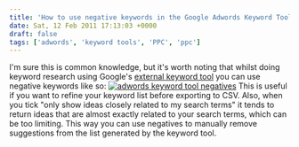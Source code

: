```yaml
---
title: 'How to use negative keywords in the Google Adwords Keyword Tool'
date: Sat, 12 Feb 2011 17:13:03 +0000
draft: false
tags: ['adwords', 'keyword tools', 'PPC', 'ppc']
---
```


I'm sure this is common knowledge, but it's worth noting that whilst doing keyword research using Google's [external keyword tool](https://adwords.google.co.uk/select/KeywordToolExternal) you can use negative keywords like so: [![adwords keyword tool negatives](http://www.tombush.co.uk/wp-content/uploads/2011/02/adwords-keyword-tool-negatives-300x293.png "adwords keyword tool negatives")](http://www.tombush.co.uk/wp-content/uploads/2011/02/adwords-keyword-tool-negatives.png) This is useful if you want to refine your keyword list before exporting to CSV. Also, when you tick "only show ideas closely related to my search terms" it tends to return ideas that are almost exactly related to your search terms, which can be too limiting. This way you can use negatives to manually remove suggestions from the list generated by the keyword tool.